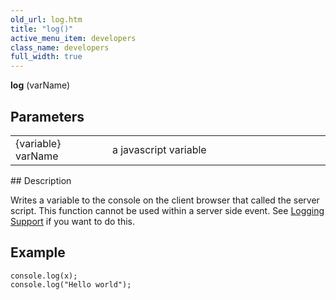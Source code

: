 ```yaml
---
old_url: log.htm
title: "log()"
active_menu_item: developers
class_name: developers
full_width: true
---
```



**log** (varName)

## Parameters

<table>
<tr>
<td width="165">
{variable} varName

</td>
<td width="27">
</td>
<td width="688">
a javascript variable

</td>
</tr>
</table>
## Description

Writes a variable to the console on the client browser that called the server script. This function cannot be used within a server side event. See [Logging Support](/developers/documentation/product-guide/advanced-features/logging-support/) if you want to do this.

## Example

    console.log(x);
    console.log("Hello world");
   


